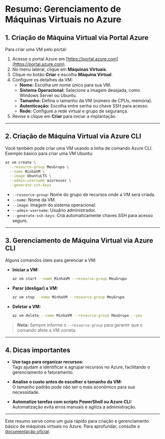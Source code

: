 
# Resumo: Gerenciamento de Máquinas Virtuais no Azure

## 1. Criação de Máquina Virtual via Portal Azure

Para criar uma VM pelo portal:

1. Acesse o portal Azure em [https://portal.azure.com](https://portal.azure.com).
2. No menu lateral, clique em **Máquinas Virtuais**.
3. Clique no botão **Criar** e escolha **Máquina Virtual**.
4. Configure os detalhes da VM:
   - **Nome:** Escolha um nome único para sua VM.
   - **Sistema Operacional:** Selecione a imagem desejada, como Windows Server ou Ubuntu.
   - **Tamanho:** Defina o tamanho da VM (número de CPUs, memória).
   - **Autenticação:** Escolha entre senha ou chave SSH para acesso.
   - **Rede:** Configure a rede virtual e grupo de segurança.
5. Revise e clique em **Criar** para iniciar a implantação.

---

## 2. Criação de Máquina Virtual via Azure CLI

Você também pode criar uma VM usando a linha de comando Azure CLI. Exemplo básico para criar uma VM Ubuntu:

```bash
az vm create \
  --resource-group MeuGrupo \
  --name MinhaVM \
  --image UbuntuLTS \
  --admin-username azureuser \
  --generate-ssh-keys
```

- `--resource-group`: Nome do grupo de recursos onde a VM será criada.
- `--name`: Nome da VM.
- `--image`: Imagem do sistema operacional.
- `--admin-username`: Usuário administrador.
- `--generate-ssh-keys`: Cria automaticamente chaves SSH para acesso seguro.

---

## 3. Gerenciamento de Máquina Virtual via Azure CLI

Alguns comandos úteis para gerenciar a VM:

- **Iniciar a VM:**

  ```bash
  az vm start --name MinhaVM --resource-group MeuGrupo
  ```

- **Parar (desligar) a VM:**

  ```bash
  az vm stop --name MinhaVM --resource-group MeuGrupo
  ```

- **Deletar a VM:**

  ```bash
  az vm delete --name MinhaVM --resource-group MeuGrupo --yes
  ```

> **Nota:** Sempre informe o `--resource-group` para garantir que o comando afete a VM correta.

---

## 4. Dicas importantes

- **Use tags para organizar recursos:**  
  Tags ajudam a identificar e agrupar recursos no Azure, facilitando o gerenciamento e faturamento.

- **Analise o custo antes de escolher o tamanho da VM:**  
  O tamanho padrão pode não ser o mais econômico para sua necessidade.

- **Automatize tarefas com scripts PowerShell ou Azure CLI:**  
  Automatização evita erros manuais e agiliza a administração.

---

Este resumo serve como um guia rápido para criação e gerenciamento básico de máquinas virtuais no Azure. Para aprofundar, consulte a [documentação oficial](https://learn.microsoft.com/pt-br/azure/virtual-machines/).
